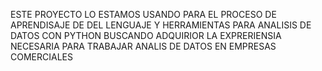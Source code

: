 ESTE PROYECTO LO ESTAMOS  USANDO PARA  EL PROCESO DE APRENDISAJE DE  DEL LENGUAJE  Y HERRAMIENTAS PARA ANALISIS DE DATOS CON PYTHON  BUSCANDO ADQUIRIOR LA EXPRERIENSIA  NECESARIA  PARA TRABAJAR ANALIS DE DATOS EN EMPRESAS COMERCIALES 
